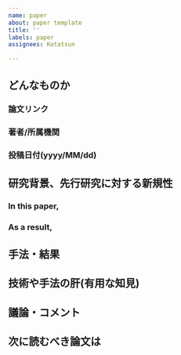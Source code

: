```yaml
---
name: paper
about: paper template
title: ''
labels: paper
assignees: Kotatsun

---
```


## どんなものか
### 論文リンク
### 著者/所属機関
### 投稿日付(yyyy/MM/dd)

## 研究背景、先行研究に対する新規性
### In this paper,
### As a result,

## 手法・結果

## 技術や手法の肝(有用な知見)

## 議論・コメント

## 次に読むべき論文は
